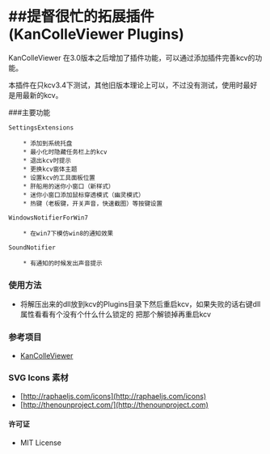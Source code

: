 ##提督很忙的拓展插件(KanColleViewer Plugins)
==========

KanColleViewer 在3.0版本之后增加了插件功能，可以通过添加插件完善kcv的功能。

本插件在只kcv3.4下测试，其他旧版本理论上可以，不过没有测试，使用时最好是用最新的kcv。


###主要功能 

	SettingsExtensions

		* 添加到系统托盘
		* 最小化时隐藏任务栏上的kcv
		* 退出kcv时提示
		* 更换kcv窗体主题
		* 设置kcv的工具面板位置
		* 肝船用的迷你小窗口（新样式）
		* 迷你小窗口添加鼠标穿透模式（幽灵模式）
		* 热键（老板键，开关声音，快速截图）等按键设置

	WindowsNotifierForWin7

		* 在win7下模仿win8的通知效果

	SoundNotifier

		* 有通知的时候发出声音提示



### 使用方法

* 将解压出来的dll放到kcv的Plugins目录下然后重启kcv，如果失败的话右键dll属性看看有个没有个什么什么锁定的 把那个解锁掉再重启kcv


### 参考项目

* [KanColleViewer](https://github.com/Grabacr07/KanColleViewer)

### SVG Icons 素材

* [http://raphaeljs.com/icons](http://raphaeljs.com/icons)
* [http://thenounproject.com/](http://thenounproject.com)


#### 许可证

* MIT License
